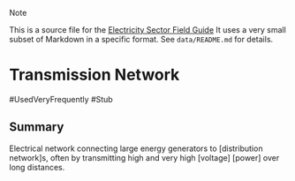 > [!NOTE] 
> This is a source file for the [Electricity Sector Field Guide](https://grahamlea.github.io/Electricity-Sector-Field-Guide/)
> It uses a very small subset of Markdown in a specific format.
> See `data/README.md` for details.

# Transmission Network
#UsedVeryFrequently
#Stub


## Summary

Electrical network connecting large energy generators to  [distribution network]s, often by transmitting high
and very high [voltage] [power] over long distances.

